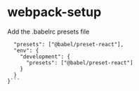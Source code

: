# webpack-setup

Add the .babelrc presets file
```{
  "presets": ["@babel/preset-react"],
  "env": {
    "development": {
      "presets": ["@babel/preset-react"]
    }
  }
}```
